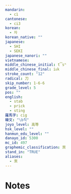 ```yaml
---
mandarin:
  - cì
cantonese:
  - ci3
korean:
  - 자
korean_native: ""
japanese:
  - SHI
  - SEKI
japanese_nanori: ""
vietnamese:
middle_chinese_initial: t͡sʰ
middle_chinese_final: iᴇk
stroke_count: "12"
radical: 刀
skip_number: 1-6-6
grade_level: 5
pos: ""
english:
  - stab
  - prick
  - sting
羅馬字: cig
韓文: "\b칙"
joyo_level: 高等
hsk_level: ""
hanmun_edu_level: ""
danayo_id: 5300
mc_id: 497
graphemic_classification: 朿
stand_in: "TRUE"
aliases:
  - 朿
---
```


# Notes
